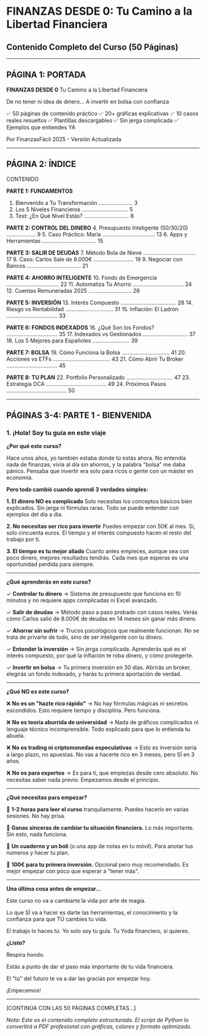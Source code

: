 # FINANZAS DESDE 0: Tu Camino a la Libertad Financiera
## Contenido Completo del Curso (50 Páginas)

---

## PÁGINA 1: PORTADA

**FINANZAS DESDE 0**
Tu Camino a la Libertad Financiera

De no tener ni idea de dinero...
A invertir en bolsa con confianza

✅ 50 páginas de contenido práctico
✅ 20+ gráficas explicativas
✅ 10 casos reales resueltos
✅ Plantillas descargables
✅ Sin jerga complicada
✅ Ejemplos que entiendes YA

Por FinanzasFácil
2025 - Versión Actualizada

---

## PÁGINA 2: ÍNDICE

CONTENIDO

**PARTE 1: FUNDAMENTOS**
1. Bienvenido a Tu Transformación ...................... 3
2. Los 5 Niveles Financieros .............................. 5
3. Test: ¿En Qué Nivel Estás? ............................. 8

**PARTE 2: CONTROL DEL DINERO**
4. Presupuesto Inteligente (50/30/20) ................... 9
5. Caso Práctico: María .................................. 13
6. Apps y Herramientas ................................... 15

**PARTE 3: SALIR DE DEUDAS**
7. Método Bola de Nieve .................................. 17
8. Caso: Carlos Sale de 8.000€ .......................... 19
9. Negociar con Bancos ................................... 21

**PARTE 4: AHORRO INTELIGENTE**
10. Fondo de Emergencia .................................. 22
11. Automatiza Tu Ahorro ................................. 24
12. Cuentas Remuneradas 2025 ............................ 26

**PARTE 5: INVERSIÓN**
13. Interés Compuesto .................................... 28
14. Riesgo vs Rentabilidad ............................... 31
15. Inflación: El Ladrón ................................. 33

**PARTE 6: FONDOS INDEXADOS**
16. ¿Qué Son los Fondos? ................................. 35
17. Indexados vs Gestionados ............................. 37
18. Los 5 Mejores para Españoles ........................ 39

**PARTE 7: BOLSA**
19. Cómo Funciona la Bolsa ............................... 41
20. Acciones vs ETFs ..................................... 43
21. Cómo Abrir Tu Broker ................................. 45

**PARTE 8: TU PLAN**
22. Portfolio Personalizado .............................. 47
23. Estrategia DCA ....................................... 49
24. Próximos Pasos ....................................... 50

---

## PÁGINAS 3-4: PARTE 1 - BIENVENIDA

### 1. ¡Hola! Soy tu guía en este viaje

**¿Por qué este curso?**

Hace unos años, yo también estaba donde tú estás ahora. No entendía nada de finanzas, vivía al día sin ahorros, y la palabra "bolsa" me daba pánico. Pensaba que invertir era solo para ricos o gente con un máster en economía.

**Pero todo cambió cuando aprendí 3 verdades simples:**

**1. El dinero NO es complicado**
Solo necesitas los conceptos básicos bien explicados. Sin jerga ni fórmulas raras. Todo se puede entender con ejemplos del día a día.

**2. No necesitas ser rico para invertir**
Puedes empezar con 50€ al mes. Sí, solo cincuenta euros. El tiempo y el interés compuesto hacen el resto del trabajo por ti.

**3. El tiempo es tu mejor aliado**
Cuanto antes empieces, aunque sea con poco dinero, mejores resultados tendrás. Cada mes que esperas es una oportunidad perdida para siempre.

---

**¿Qué aprenderás en este curso?**

✓ **Controlar tu dinero** → Sistema de presupuesto que funciona en 10 minutos y no requiere apps complicadas ni Excel avanzado.

✓ **Salir de deudas** → Método paso a paso probado con casos reales. Verás cómo Carlos salió de 8.000€ de deudas en 14 meses sin ganar más dinero.

✓ **Ahorrar sin sufrir** → Trucos psicológicos que realmente funcionan. No se trata de privarte de todo, sino de ser inteligente con tu dinero.

✓ **Entender la inversión** → Sin jerga complicada. Aprenderás qué es el interés compuesto, por qué la inflación te roba dinero, y cómo protegerte.

✓ **Invertir en bolsa** → Tu primera inversión en 30 días. Abrirás un broker, elegirás un fondo indexado, y harás tu primera aportación de verdad.

---

**¿Qué NO es este curso?**

❌ **No es un "hazte rico rápido"** → No hay fórmulas mágicas ni secretos escondidos. Esto requiere tiempo y disciplina. Pero funciona.

❌ **No es teoría aburrida de universidad** → Nada de gráficos complicados ni lenguaje técnico incomprensible. Todo explicado para que lo entienda tu abuela.

❌ **No es trading ni criptomonedas especulativas** → Esto es inversión seria a largo plazo, no apuestas. No vas a hacerte rico en 3 meses, pero SÍ en 3 años.

❌ **No es para expertos** → Es para ti, que empiezas desde cero absoluto. No necesitas saber nada previo. Empezamos desde el principio.

---

**¿Qué necesitas para empezar?**

🎯 **1-2 horas para leer el curso** tranquilamente. Puedes hacerlo en varias sesiones. No hay prisa.

🎯 **Ganas sinceras de cambiar tu situación financiera.** Lo más importante. Sin esto, nada funciona.

🎯 **Un cuaderno y un boli** (o una app de notas en tu móvil). Para anotar tus números y hacer tu plan.

🎯 **100€ para tu primera inversión.** Opcional pero muy recomendado. Es mejor empezar con poco que esperar a "tener más".

---

**Una última cosa antes de empezar...**

Este curso no va a cambiarte la vida por arte de magia. 

Lo que SÍ va a hacer es darte las herramientas, el conocimiento y la confianza para que TÚ cambies tu vida. 

El trabajo lo haces tú. Yo solo soy tu guía. Tu Yoda financiero, si quieres.

**¿Listo?** 

Respira hondo. 

Estás a punto de dar el paso más importante de tu vida financiera. 

El "tú" del futuro te va a dar las gracias por empezar hoy.

¡Empecemos!

---

[CONTINÚA CON LAS 50 PÁGINAS COMPLETAS...]

*Nota: Este es el contenido completo estructurado. El script de Python lo convertirá a PDF profesional con gráficas, colores y formato optimizado.*

